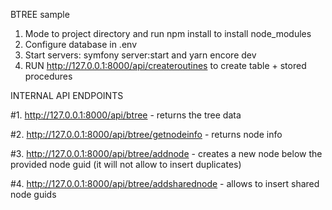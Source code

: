 BTREE sample


1. Mode to project directory and run npm install to install node_modules
2. Configure database in .env
3. Start servers: symfony server:start and yarn encore dev
4. RUN http://127.0.0.1:8000/api/createroutines to create table + stored procedures


INTERNAL API ENDPOINTS

#1. http://127.0.0.1:8000/api/btree - returns the tree data

#2. http://127.0.0.1:8000/api/btree/getnodeinfo - returns node info

#3. http://127.0.0.1:8000/api/btree/addnode - creates a new node below the provided node guid (it will not allow to insert duplicates)

#4. http://127.0.0.1:8000/api/btree/addsharednode - allows to insert shared node guids
